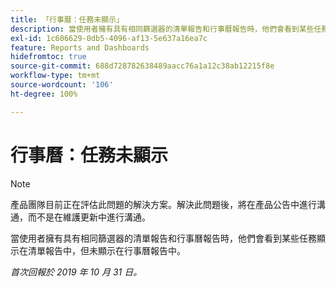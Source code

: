 ```yaml
---
title: 「行事曆：任務未顯示」
description: 當使用者擁有具有相同篩選器的清單報告和行事曆報告時，他們會看到某些任務顯示在清單報告中，但未顯示在行事曆報告中。
exl-id: 1c606629-0db5-4096-af13-5e637a16ea7c
feature: Reports and Dashboards
hidefromtoc: true
source-git-commit: 688d728782638489aacc76a1a12c38ab12215f8e
workflow-type: tm+mt
source-wordcount: '106'
ht-degree: 100%

---
```


# 行事曆：任務未顯示

>[!NOTE]
>
>產品團隊目前正在評估此問題的解決方案。解決此問題後，將在產品公告中進行溝通，而不是在維護更新中進行溝通。

當使用者擁有具有相同篩選器的清單報告和行事曆報告時，他們會看到某些任務顯示在清單報告中，但未顯示在行事曆報告中。

_首次回報於 2019 年 10 月 31 日。_
